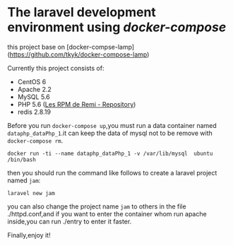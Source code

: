 # The laravel development environment using  *docker-compose*

this project base on [docker-compse-lamp] (https://github.com/tkyk/docker-compose-lamp)

Currently this project consists of:

- CentOS 6
- Apache 2.2
- MySQL 5.6
- PHP 5.6 ([Les RPM de Remi - Repository](http://rpms.famillecollet.com/))
- redis 2.8.19


Before you run `docker-compose up`,you must run a data container named `dataphp_dataPhp_1`.it can keep the data of mysql not to be remove with `docker-compose rm`.

    docker run -ti --name dataphp_dataPhp_1 -v /var/lib/mysql  ubuntu  /bin/bash

then you should run the command like follows to create a laravel project named `jam`:

    laravel new jam

you can also change the project name `jam` to others in the file ./httpd.conf,and if you want to enter the container whom run apache inside,you can run ./entry to enter it faster.

Finally,enjoy it!
